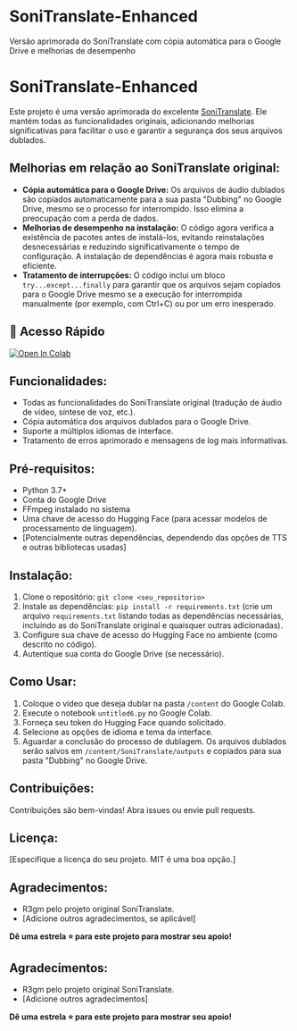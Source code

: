 # SoniTranslate-Enhanced
Versão aprimorada do SoniTranslate com cópia automática para o Google Drive e melhorias de desempenho
# SoniTranslate-Enhanced

Este projeto é uma versão aprimorada do excelente [SoniTranslate](https://github.com/R3gm/SoniTranslate).  Ele mantém todas as funcionalidades originais, adicionando melhorias significativas para facilitar o uso e garantir a segurança dos seus arquivos dublados.

## Melhorias em relação ao SoniTranslate original:

* **Cópia automática para o Google Drive:** Os arquivos de áudio dublados são copiados automaticamente para a sua pasta "Dubbing" no Google Drive, mesmo se o processo for interrompido.  Isso elimina a preocupação com a perda de dados.
* **Melhorias de desempenho na instalação:** O código agora verifica a existência de pacotes antes de instalá-los, evitando reinstalações desnecessárias e reduzindo significativamente o tempo de configuração.  A instalação de dependências é agora mais robusta e eficiente.
* **Tratamento de interrupções:** O código inclui um bloco `try...except...finally` para garantir que os arquivos sejam copiados para o Google Drive mesmo se a execução for interrompida manualmente (por exemplo, com Ctrl+C) ou por um erro inesperado.


## 🚀 Acesso Rápido

[![Open In Colab](https://colab.research.google.com/assets/colab-badge.svg)](https://colab.research.google.com/github/ssousa455/SoniTranslate-Enhanced/blob/main/SoniTranslate-Enhanced.ipynb)


## Funcionalidades:

* Todas as funcionalidades do SoniTranslate original (tradução de áudio de vídeo, síntese de voz, etc.).
* Cópia automática dos arquivos dublados para o Google Drive.
* Suporte a múltiplos idiomas de interface.
* Tratamento de erros aprimorado e mensagens de log mais informativas.


## Pré-requisitos:

* Python 3.7+
* Conta do Google Drive
* FFmpeg instalado no sistema
* Uma chave de acesso do Hugging Face (para acessar modelos de processamento de linguagem).
* [Potencialmente outras dependências, dependendo das opções de TTS e outras bibliotecas usadas]


## Instalação:

1. Clone o repositório: `git clone <seu_repositorio>`
2. Instale as dependências: `pip install -r requirements.txt` (crie um arquivo `requirements.txt` listando todas as dependências necessárias, incluindo as do SoniTranslate original e quaisquer outras adicionadas).
3. Configure sua chave de acesso do Hugging Face no ambiente (como descrito no código).
4. Autentique sua conta do Google Drive (se necessário).


## Como Usar:

1. Coloque o vídeo que deseja dublar na pasta `/content` do Google Colab.
2. Execute o notebook `untitled6.py` no Google Colab.
3. Forneça seu token do Hugging Face quando solicitado.
4. Selecione as opções de idioma e tema da interface.
5. Aguardar a conclusão do processo de dublagem. Os arquivos dublados serão salvos em `/content/SoniTranslate/outputs` e copiados para sua pasta "Dubbing" no Google Drive.


## Contribuições:

Contribuições são bem-vindas!  Abra issues ou envie pull requests.

## Licença:

[Especifique a licença do seu projeto.  MIT é uma boa opção.]

## Agradecimentos:

* R3gm pelo projeto original SoniTranslate.
* [Adicione outros agradecimentos, se aplicável]

**Dê uma estrela ⭐ para este projeto para mostrar seu apoio!**

## Agradecimentos:

* R3gm pelo projeto original SoniTranslate.
* [Adicione outros agradecimentos]

**Dê uma estrela ⭐ para este projeto para mostrar seu apoio!**
